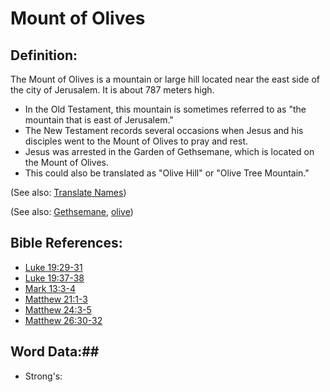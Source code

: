 # Mount of Olives #

## Definition: ##

The Mount of Olives is a mountain or large hill located near the east side of the city of Jerusalem. It is about 787 meters high.

* In the Old Testament, this mountain is sometimes referred to as "the mountain that is east of Jerusalem."
* The New Testament records several occasions when Jesus and his disciples went to the Mount of Olives to pray and rest.
* Jesus was arrested in the Garden of Gethsemane, which is located on the Mount of Olives.
* This could also be translated as "Olive Hill" or "Olive Tree Mountain."

(See also: [Translate Names](rc://en/ta/man/translate/translate-names))

(See also: [Gethsemane](../other/gethsemane.md), [olive](../other/olive.md))

## Bible References: ##

* [Luke 19:29-31](rc://en/tn/help/luk/19/29)
* [Luke 19:37-38](rc://en/tn/help/luk/19/37)
* [Mark 13:3-4](rc://en/tn/help/mrk/13/03)
* [Matthew 21:1-3](rc://en/tn/help/mat/21/01)
* [Matthew 24:3-5](rc://en/tn/help/mat/24/03)
* [Matthew 26:30-32](rc://en/tn/help/mat/26/30)

## Word Data:##

* Strong's: 


